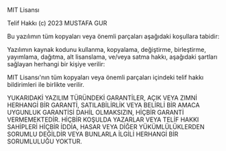 MIT Lisansı

Telif Hakkı (c) 2023 MUSTAFA GUR

Bu yazılımın tüm kopyaları veya önemli parçaları aşağıdaki koşullara tabidir:

Yazılımın kaynak kodunu kullanma, kopyalama, değiştirme, birleştirme, yayımlama,
dağıtma, alt lisanslama, ve/veya satma hakkı, aşağıdaki şartları sağlayan herhangi bir kişiye verilir:

MIT Lisansı'nın tüm kopyaları veya önemli parçaları içindeki telif hakkı bildirimleri ile birlikte verilir.

YUKARIDAKİ YAZILIM TÜRÜNDEKİ GARANTİLER, AÇIK VEYA ZIMNİ HERHANGİ BİR GARANTİ, SATILABİLİRLİK
VEYA BELİRLİ BİR AMACA UYGUNLUK GARANTİSİ DAHİL OLMAKSIZIN, HİÇBİR GARANTİ VERMEMEKTEDİR.
HİÇBİR KOŞULDA YAZARLAR VEYA TELİF HAKKI SAHİPLERİ HİÇBİR İDDİA, HASAR VEYA DİĞER YÜKÜMLÜLÜKLERDEN
SORUMLU DEĞİLDİR VEYA BUNLARLA İLGİLİ HERHANGİ BİR SORUMLULUĞU YOKTUR.
